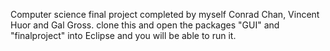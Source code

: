 Computer science final project completed by myself Conrad Chan, Vincent Huor and Gal Gross.
clone this and open the packages "GUI" and "finalproject" into Eclipse and you will be able to run it.
